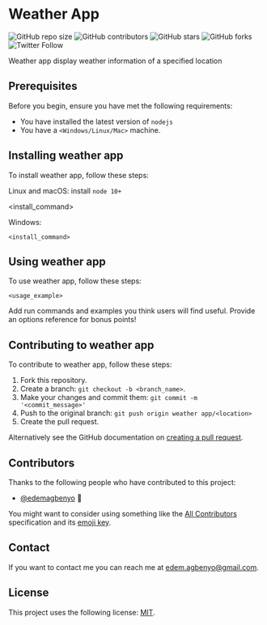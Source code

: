 # Weather App

<!--- These are examples. See https://shields.io for others or to customize this set of shields. You might want to include dependencies, project status and licence info here --->
![GitHub repo size](https://img.shields.io/github/repo-size//edemagbenyo/weather-app-vanillajs/)
![GitHub contributors](https://img.shields.io/github/contributors//edemagbenyo/weather-app-vanillajs/)
![GitHub stars](https://img.shields.io/github/stars//edemagbenyo/weather-app-vanillajs/?style=social)
![GitHub forks](https://img.shields.io/github/forks//edemagbenyo/weather-app-vanillajs/?style=social)
![Twitter Follow](https://img.shields.io/twitter/follow/edemagbenyo?style=social)

Weather app display weather information of a specified location

## Prerequisites

Before you begin, ensure you have met the following requirements:
<!--- These are just example requirements. Add, duplicate or remove as required --->
* You have installed the latest version of `nodejs`
* You have a `<Windows/Linux/Mac>` machine.

## Installing weather app

To install weather app, follow these steps:

Linux and macOS:
install `node 10+`

<install_command>


Windows:
```
<install_command>
```
## Using weather app

To use weather app, follow these steps:

```
<usage_example>
```

Add run commands and examples you think users will find useful. Provide an options reference for bonus points!

## Contributing to weather app
<!--- If your README is long or you have some specific process or steps you want contributors to follow, consider creating a separate CONTRIBUTING.md file--->
To contribute to weather app, follow these steps:

1. Fork this repository.
2. Create a branch: `git checkout -b <branch_name>`.
3. Make your changes and commit them: `git commit -m '<commit_message>'`
4. Push to the original branch: `git push origin weather app/<location>`
5. Create the pull request.

Alternatively see the GitHub documentation on [creating a pull request](https://help.github.com/en/github/collaborating-with-issues-and-pull-requests/creating-a-pull-request).

## Contributors

Thanks to the following people who have contributed to this project:

* [@edemagbenyo](https://github.com/edemagbenyo) 📖

You might want to consider using something like the [All Contributors](https://github.com/all-contributors/all-contributors) specification and its [emoji key](https://allcontributors.org/docs/en/emoji-key).

## Contact

If you want to contact me you can reach me at <edem.agbenyo@gmail.com>.

## License
<!--- If you're not sure which open license to use see https://choosealicense.com/--->

This project uses the following license: [MIT](<link>).
